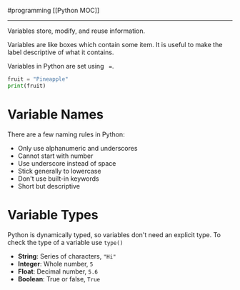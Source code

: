 #programming 
[[Python MOC]]
-- --

Variables store, modify, and reuse information.

Variables are like boxes which contain some item. It is useful to make the label descriptive of what it contains.

Variables in Python are set using ` =`.

```Python
fruit = "Pineapple"
print(fruit)
```

# Variable Names

There are a few naming rules in Python:
- Only use alphanumeric and underscores
- Cannot start with number
- Use underscore instead of space
- Stick generally to lowercase
- Don't use built-in keywords
- Short but descriptive

# Variable Types
Python is dynamically typed, so variables don't need an explicit type. To check the type of a variable use `type()`

- **String**: Series of characters, `"Hi"` 
- **Integer**: Whole number, `5`
- **Float**: Decimal number, `5.6`
- **Boolean**: True or false, `True`